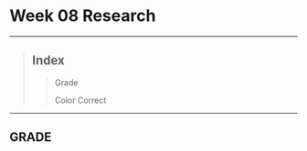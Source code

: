 # Week 08 Research
- - -  
> ## Index
>   >Grade    
>   >
>   > Color Correct   
- - -
## GRADE  


